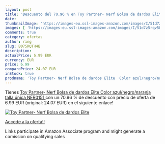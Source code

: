 ```yaml
---
layout: post
title: 'Descuento del 70.96 % en Toy Partner- Nerf Bolsa de dardos Elite '
date: 
thumbnailImage: 'https://images-eu.ssl-images-amazon.com/images/I/51d7z5rqv5L._SL200_.jpg'
images: [ 'https://images-eu.ssl-images-amazon.com/images/I/51d7z5rqv5L._SL200_.jpg' ]
comments: true
category: ofertas
author: ring
slug: B075RQTH4B
description:
actualPrice: 6.99 EUR
currency: EUR
price: 6.99
comparePrice: 24.07 EUR
inStock: true
prodname: 'Toy Partner- Nerf Bolsa de dardos Elite  Color azul/negro/naranja  talla única  NER0151 '
---
```


Tienes [Toy Partner- Nerf Bolsa de dardos Elite  Color azul/negro/naranja  talla única  NER0151 ](https://www.amazon.es/dp/B075RQTH4B/?tag=tolees-21) con un 70.96 % de descuento con precio de oferta de 6.99 EUR (original: 24.07 EUR) en el siguiente enlace!

[![Toy Partner- Nerf Bolsa de dardos Elite ](https://images-eu.ssl-images-amazon.com/images/I/51d7z5rqv5L._SL200_.jpg)](https://www.amazon.es/dp/B075RQTH4B/?tag=tolees-21)

[Accede a la oferta!!](https://www.amazon.es/dp/B075RQTH4B/?tag=tolees-21)

Links participate in Amazon Associate program and might generate a comission on qualifying sales


